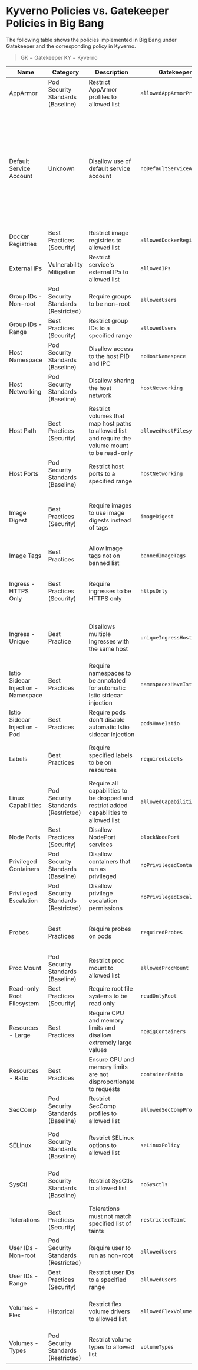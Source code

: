 # Kyverno Policies vs. Gatekeeper Policies in Big Bang

The following table shows the policies implemented in Big Bang under Gatekeeper and the corresponding policy in Kyverno.

> GK = Gatekeeper
> KY = Kyverno

|Name|Category|Description|Gatekeeper|Kyverno|Notes|
|--|--|--|--|--|--|
|AppArmor|Pod Security Standards (Baseline)|Restrict AppArmor profiles to allowed list|`allowedAppArmorProfiles`|`restrict-apparmor`|Disabled in GK|
|Default Service Account|Unknown|Disallow use of default service account|`noDefaultServiceAccount`|Will not implement|Kubernetes assigns the default service account to all pods that do not specify a service account.  Policy value is below threshold for implementation.  KY policy `update-token-automount` likely covers what this policy was intended to do.|
|Docker Registries|Best Practices (Security)|Restrict image registries to allowed list|`allowedDockerRegistries`|`restrict-image-registries`||
|External IPs|Vulnerability Mitigation|Restrict service's external IPs to allowed list|`allowedIPs`|`restrict-external-ips`|GK uses CIDR range.  KY uses regex.|
|Group IDs - Non-root|Pod Security Standards (Restricted)|Require groups to be non-root|`allowedUsers`|`require-non-root-group`||
|Group IDs - Range|Best Practices (Security)|Restrict group IDs to a specified range|`allowedUsers`|`restrict-group-id`||
|Host Namespace|Pod Security Standards (Baseline)|Disallow access to the host PID and IPC|`noHostNamespace`|`disallow-host-namespaces`||
|Host Networking|Pod Security Standards (Baseline)|Disallow sharing the host network|`hostNetworking`|`disallow-host-namespaces`||
|Host Path|Best Practices (Security)|Restrict volumes that map host paths to allowed list and require the volume mount to be read-only|`allowedHostFilesystem`|`restrict-host-path-mount`; `restrict-host-path-write`||
|Host Ports|Pod Security Standards (Baseline)|Restrict host ports to a specified range|`hostNetworking`|`restrict-host-ports`||
|Image Digest|Best Practices (Security)|Require images to use image digests instead of tags|`imageDigest`|Will not implement|Iron Bank images require tags for nightly image builds.  Policy value is below threshold for implementation.|
|Image Tags|Best Practices|Allow image tags not on banned list|`bannedImageTags`|`disallow-image-tags`||
|Ingress - HTTPS Only|Best Practices (Security)|Require ingresses to be HTTPS only|`httpsOnly`|Will not implement|Big Bang uses Istio instead of Ingresses.  Policy value is below threshold for implementation.|
|Ingress - Unique|Best Practice|Disallows multiple Ingresses with the same host|`uniqueIngressHost`|Will not implement|Big Bang uses Istio instead of Ingresses.  Policy value is below threshold for implementation.|
|Istio Sidecar Injection - Namespace|Best Practices|Require namespaces to be annotated for automatic Istio sidecar injection|`namespacesHaveIstio`|`require-istio-on-namespaces`||
|Istio Sidecar Injection - Pod|Best Practices|Require pods don't disable automatic Istio sidecar injection|`podsHaveIstio`|`disallow-istio-injection-bypass`||
|Labels|Best Practices|Require specified labels to be on resources|`requiredLabels`|`require-labels`|KY removed `component`, `part-of`, and `managed-by` from default required list.|
|Linux Capabilities|Pod Security Standards (Restricted)|Require all capabilities to be dropped and restrict added capabilities to allowed list|`allowedCapabilities`|`require-drop-all-capabilities`; `restrict-capabilities`| KY adds `NET_BIND_SERVICE` to the default allowed list|
|Node Ports|Best Practices (Security)|Disallow NodePort services|`blockNodePort`|`disallow-nodeport-services`||
|Privileged Containers|Pod Security Standards (Baseline)|Disallow containers that run as privileged|`noPrivilegedContainers`|`disallow-privileged-containers`||
|Privileged Escalation|Pod Security Standards (Restricted)|Disallow privilege escalation permissions|`noPrivilegedEscalation`|`disallow-privileged-escalation`||
|Probes|Best Practices|Require probes on pods|`requiredProbes`|`require-probes`|KY removes validation of probe types (e.g. `tcpSocket`, `httpGet`, `exec`)|
|Proc Mount|Pod Security Standards (Baseline)|Restrict proc mount to allowed list|`allowedProcMount`|`restrict-proc-mount`||
|Read-only Root Filesystem|Best Practices (Security)|Require root file systems to be read only|`readOnlyRoot`|`require-ro-rootfs`||
|Resources - Large|Best Practices|Require CPU and memory limits and disallow extremely large values|`noBigContainers`|`require-cpu-limit; require-memory-limit`||
|Resources - Ratio|Best Practices|Ensure CPU and memory limits are not disproportionate to requests|`containerRatio`|Will not implement|No use case.  Policy value is below threshold for implementation.|
|SecComp|Pod Security Standards (Baseline)|Restrict SecComp profiles to allowed list|`allowedSecCompProfiles`|`restrict-seccomp`|KY adds `Localhost` to the default allowed list|
|SELinux|Pod Security Standards (Baseline)|Restrict SELinux options to allowed list|`seLinuxPolicy`|`disallow-selinux-options`; `restrict-selinux-type`|KY adds additional allowed values to the default allowed list|
|SysCtl|Pod Security Standards (Baseline)|Restrict SysCtls to allowed list|`noSysctls`|`restrict-sysctls`|KY adds additional sysctl values to the default allowed list|
|Tolerations|Best Practices (Security)|Tolerations must not match specified list of taints|`restrictedTaint`|`disallow-tolerations`|KY also prevents tolerations on `RuntimeClasses`|
|User IDs - Non-root|Pod Security Standards (Restricted)|Require user to run as non-root|`allowedUsers`|`require-non-root-user`||
|User IDs - Range|Best Practices (Security)|Restrict user IDs to a specified range|`allowedUsers`|`restrict-user-id`||
|Volumes - Flex|Historical|Restrict flex volume drivers to allowed list|`allowedFlexVolumes`|`restrict-volume-types`|Flex Volume drivers are deprecated.  In KY, Flex Volumes are not allowed.|
|Volumes - Types|Pod Security Standards (Restricted)|Restrict volume types to allowed list|`volumeTypes`|`restrict-volume-types`|KY adds `csi`and `ephemeral` to the default allowed list.|
